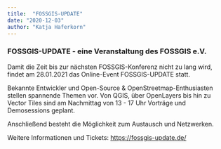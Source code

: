 ```yaml
---
title:  "FOSSGIS-UPDATE"
date: "2020-12-03"
author: "Katja Haferkorn"
---
```


### FOSSGIS-UPDATE - eine Veranstaltung des FOSSGIS e.V.


Damit die Zeit bis zur nächsten FOSSGIS-Konferenz nicht zu lang wird, findet am 28.01.2021 das Online-Event FOSSGIS-UPDATE statt. 

Bekannte Entwickler und Open-Source & OpenStreetmap-Enthusiasten stellen spannende Themen vor. Von QGIS, über OpenLayers bis hin zu Vector Tiles sind am Nachmittag von 13 - 17 Uhr Vorträge und Demosessions geplant. 

Anschließend besteht die Möglichkeit zum Austausch und Netzwerken.

Weitere Informationen und Tickets: https://fossgis-update.de/


